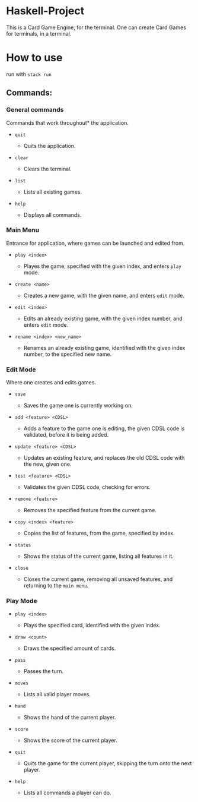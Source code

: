 # Haskell-Project

This is a Card Game Engine, for the terminal.
One can create Card Games for terminals, in a terminal.

# How to use

run with `stack run`

## Commands:

### General commands

Commands that work throughout* the application.

- `quit`
    - Quits the application.

- `clear`
    - Clears the terminal.

- `list`
    - Lists all existing games.

- `help`
    - Displays all commands.


### Main Menu

Entrance for application, where games can be launched and edited from.

- `play <index>`
    - Playes the game, specified with the given index, and enters `play` mode.

- `create <name>`
    - Creates a new game, with the given name, and enters `edit` mode.

- `edit <index>`
    - Edits an already existing game, with the given index number, and enters `edit` mode.

- `rename <index> <new_name>`
    - Renames an already existing game, identified with the given index number, to the specified new name.

### Edit Mode

Where one creates and edits games.

- `save`
    - Saves the game one is currently working on.

- `add <feature> <CDSL>`
    - Adds a feature to the game one is editing, the given CDSL code is validated, before it is being added.

- `update <feature> <CDSL>`
    - Updates an existing feature, and replaces the old CDSL code with the new, given one.

- `test <feature> <CDSL>`
    - Validates the given CDSL code, checking for errors.

- `remove <feature>`
    - Removes the specified feature from the current game.

- `copy <index> <feature>`
    - Copies the list of features, from the game, specified by index.

- `status`
    - Shows the status of the current game, listing all features in it.

- `close`
    - Closes the current game, removing all unsaved features, and returning to the `main menu`.

### Play Mode

- `play <index>`
    - Plays the specified card, identified with the given index.

- `draw <count>`
    - Draws the specified amount of cards.

- `pass`
    - Passes the turn.

- `moves`
    - Lists all valid player moves.

- `hand`
    - Shows the hand of the current player.

- `score`
    - Shows the score of the current player.

- `quit`
    - Quits the game for the current player, skipping the turn onto the next player.

- `help`
    - Lists all commands a player can do.
